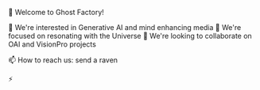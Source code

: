 👋 Welcome to Ghost Factory!
  
👀 We're interested in Generative AI and mind enhancing media
🌱 We're focused on resonating with the Universe
💞️ We're looking to collaborate on OAI and VisionPro projects

📫 How to reach us: send a raven
  
⚡ 

<!---
GhostFactoryMedia/GhostFactoryMedia is a ✨ special ✨ repository because its `README.md` (this file) appears on your GitHub profile.
You can click the Preview link to take a look at your changes.
--->
